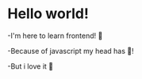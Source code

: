 # Hello world!

-I'm here to learn frontend!  🤒

-Because of javascript my head has 🤯!

-But i love it 🤫

